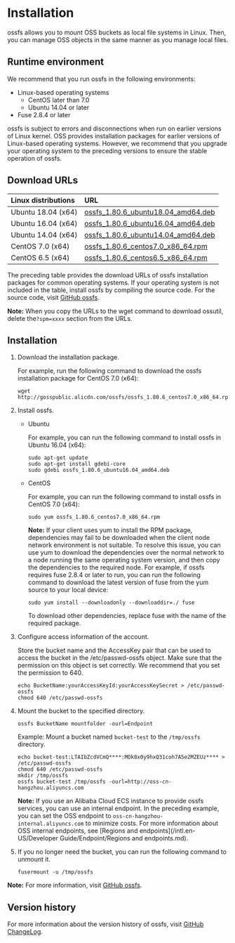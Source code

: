 # Installation

ossfs allows you to mount OSS buckets as local file systems in Linux. Then, you can manage OSS objects in the same manner as you manage local files.

## Runtime environment

We recommend that you run ossfs in the following environments:

-   Linux-based operating systems
    -   CentOS later than 7.0
    -   Ubuntu 14.04 or later
-   Fuse 2.8.4 or later

ossfs is subject to errors and disconnections when run on earlier versions of Linux kernel. OSS provides installation packages for earlier versions of Linux-based operating systems. However, we recommend that you upgrade your operating system to the preceding versions to ensure the stable operation of ossfs.

## Download URLs

|Linux distributions|URL|
|:------------------|:--|
|Ubuntu 18.04 \(x64\)|[ossfs\_1.80.6\_ubuntu18.04\_amd64.deb](https://gosspublic.alicdn.com/ossfs/ossfs_1.80.6_ubuntu18.04_amd64.deb)|
|Ubuntu 16.04 \(x64\)|[ossfs\_1.80.6\_ubuntu16.04\_amd64.deb](https://gosspublic.alicdn.com/ossfs/ossfs_1.80.6_ubuntu16.04_amd64.deb)|
|Ubuntu 14.04 \(x64\)|[ossfs\_1.80.6\_ubuntu14.04\_amd64.deb](https://gosspublic.alicdn.com/ossfs/ossfs_1.80.6_ubuntu14.04_amd64.deb)|
|CentOS 7.0 \(x64\)|[ossfs\_1.80.6\_centos7.0\_x86\_64.rpm](https://gosspublic.alicdn.com/ossfs/ossfs_1.80.6_centos7.0_x86_64.rpm)|
|CentOS 6.5 \(x64\)|[ossfs\_1.80.6\_centos6.5\_x86\_64.rpm](https://gosspublic.alicdn.com/ossfs/ossfs_1.80.6_centos6.5_x86_64.rpm)|

The preceding table provides the download URLs of ossfs installation packages for common operating systems. If your operating system is not included in the table, install ossfs by compiling the source code. For the source code, visit [GitHub ossfs](https://github.com/aliyun/ossfs#ossfs).

**Note:** When you copy the URLs to the wget command to download ossutil, delete the`?spm=xxxx` section from the URLs.

## Installation

1.  Download the installation package.

    For example, run the following command to download the ossfs installation package for CentOS 7.0 \(x64\):

    ```
    wget http://gosspublic.alicdn.com/ossfs/ossfs_1.80.6_centos7.0_x86_64.rpm
    ```

2.  Install ossfs.

    -   Ubuntu

        For example, you can run the following command to install ossfs in Ubuntu 16.04 \(x64\):

        ```
        sudo apt-get update
        sudo apt-get install gdebi-core
        sudo gdebi ossfs_1.80.6_ubuntu16.04_amd64.deb
        ```

    -   CentOS

        For example, you can run the following command to install ossfs in CentOS 7.0 \(x64\):

        ```
        sudo yum ossfs_1.80.6_centos7.0_x86_64.rpm
        ```

        **Note:** If your client uses yum to install the RPM package, dependencies may fail to be downloaded when the client node network environment is not suitable. To resolve this issue, you can use yum to download the dependencies over the normal network to a node running the same operating system version, and then copy the dependencies to the required node. For example, if ossfs requires fuse 2.8.4 or later to run, you can run the following command to download the latest version of fuse from the yum source to your local device:

        ```
        sudo yum install --downloadonly --downloaddir=./ fuse
        ```

        To download other dependencies, replace fuse with the name of the required package.

3.  Configure access information of the account.

    Store the bucket name and the AccessKey pair that can be used to access the bucket in the /etc/passwd-ossfs object. Make sure that the permission on this object is set correctly. We recommend that you set the permission to 640.

    ```
    echo BucketName:yourAccessKeyId:yourAccessKeySecret > /etc/passwd-ossfs
    chmod 640 /etc/passwd-ossfs
    ```

4.  Mount the bucket to the specified directory.

    ```
    ossfs BucketName mountfolder -ourl=Endpoint
    ```

    Example: Mount a bucket named `bucket-test` to the `/tmp/ossfs` directory.

    ```
    echo bucket-test:LTAIbZcdVCmQ****:MOk8x0y9hxQ31coh7A5e2MZEUz**** > /etc/passwd-ossfs
    chmod 640 /etc/passwd-ossfs
    mkdir /tmp/ossfs
    ossfs bucket-test /tmp/ossfs -ourl=http://oss-cn-hangzhou.aliyuncs.com
    ```

    **Note:** If you use an Alibaba Cloud ECS instance to provide ossfs services, you can use an internal endpoint. In the preceding example, you can set the OSS endpoint to `oss-cn-hangzhou-internal.aliyuncs.com` to minimize costs. For more information about OSS internal endpoints, see [Regions and endpoints](/intl.en-US/Developer Guide/Endpoint/Regions and endpoints.md).

5.  If you no longer need the bucket, you can run the following command to unmount it.

    ```
    fusermount -u /tmp/ossfs
    ```


**Note:** For more information, visit [GitHub ossfs](https://github.com/aliyun/ossfs#ossfs).

## Version history

For more information about the version history of ossfs, visit [GitHub ChangeLog](https://github.com/aliyun/ossfs/blob/master/ChangeLog).

